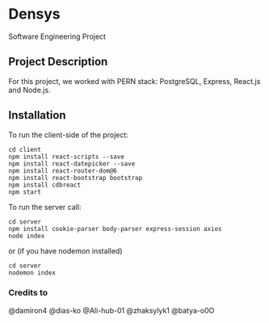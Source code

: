 # Densys
Software Engineering Project

## Project Description
For this project, we worked with PERN stack: PostgreSQL, Express, React.js and Node.js.

## Installation

To run the client-side of the project:
```
cd client
npm install react-scripts --save
npm install react-datepicker --save
npm install react-router-dom@6
npm install react-bootstrap bootstrap
npm install cdbreact
npm start 
```

To run the server call:
```
cd server
npm install cookie-parser body-parser express-session axios
node index
```
or (if you have nodemon installed)
```
cd server
nodemon index
```

### Credits to
@damiron4
@dias-ko
@Ali-hub-01
@zhaksylyk1
@batya-o0O
